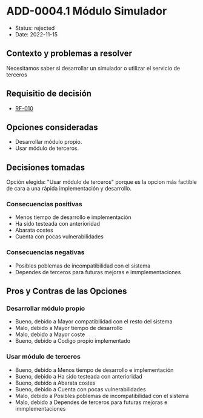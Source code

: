 # ADD-0004.1 Módulo Simulador

* Status: rejected
* Date: 2022-11-15

## Contexto y problemas a resolver

Necesitamos saber si desarrollar un simulador o utilizar el servicio de terceros

## Requisitio de decisión

* [RF-010](../requisitos/RF-010.md)

## Opciones consideradas

* Desarrollar módulo propio.
* Usar módulo de terceros.

## Decisiones tomadas

Opción elegida: "Usar módulo de terceros" porque es la opcion más factible de cara a una rápida implementación y desarrollo.

### Consecuencias positivas <!-- optional -->

* Menos tiempo de desarrollo e implementación
* Ha sido testeada con anterioridad
* Abarata costes
* Cuenta con pocas vulnerabilidades

### Consecuencias negativas <!-- optional -->

* Posibles poblemas de incompatibilidad con el sistema
* Dependes de terceros para futuras mejoras e immplementaciones

## Pros y Contras de las Opciones

### Desarrollar módulo propio

* Bueno, debido a Mayor compatibilidad con el resto del sistema
* Malo, debido a Mayor tiempo de desarrollo
* Malo, debido a Mayor coste
* Bueno, debido a Codigo propio implementado

### Usar módulo de terceros

* Bueno, debido a Menos tiempo de desarrollo e implementación
* Bueno, debido a Ha sido testeada con anterioridad
* Bueno, debido a Abarata costes
* Bueno, debido a Cuenta con pocas vulnerabilidades
* Malo, debido a Posibles poblemas de incompatibilidad con el sistema
* Malo, debido a Dependes de terceros para futuras mejoras e immplementaciones
